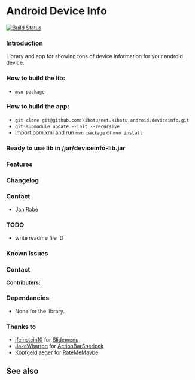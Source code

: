 Android Device Info
==========================

[![Build Status](https://travis-ci.org/kibotu/net.kibotu.android.deviceinfo.svg)](https://travis-ci.org/kibotu/net.kibotu.android.deviceinfo)

### Introduction

Library and app for showing tons of device information for your android device.


### How to build the lib:

- `mvn package`

### How to build the app:

- `git clone git@github.com:kibotu/net.kibotu.android.deviceinfo.git`
- `git submodule update --init --recursive`
- import pom.xml and run `mvn package` or `mvn install`

### Ready to use lib in /jar/deviceinfo-lib.jar

### Features

### Changelog

### Contact
* [Jan Rabe](mailto:jan.rabe@wooga.com)

### TODO

* write readme file :D 

### Known Issues

### Contact

**Contributers:**

### Dependancies 
* None for the library.

### Thanks to 

* [jfeinstein10](https://github.com/jfeinstein10) for [Slidemenu](https://github.com/jfeinstein10/SlidingMenu)
* [JakeWharton](https://github.com/JakeWharton) for [ActionBarSherlock](https://github.com/JakeWharton/ActionBarSherlock) 
* [Kopfgeldjaeger](https://github.com/Kopfgeldjaeger) for [RateMeMaybe](https://github.com/Kopfgeldjaeger/RateMeMaybe)

## See also